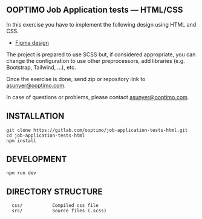 OOPTIMO Job Application tests — HTML/CSS
------------

In this exercise you have to implement the following design using HTML and CSS.

- [Figma design](https://www.figma.com/file/ebulzNn90zno6oiKBqtKMP/Web-developer-%E2%80%94-HTML%2FCSS-Test?type=design&node-id=0%3A1&mode=dev)

The project is prepared to use SCSS but, if considered appropriate, you can change the configuration to use other preprocessors, add libraries (e.g. Bootstrap, Tailwind, ...), etc.

Once the exercise is done, send zip or repository link to [asunyer@ooptimo.com](mailto:asunyer@ooptimo.com).

In case of questions or problems, please contact [asunyer@ooptimo.com](mailto:asunyer@ooptimo.com).


INSTALLATION
------------

```shell
git clone https://gitlab.com/ooptimo/job-application-tests-html.git
cd job-application-tests-html
npm install
```

DEVELOPMENT
------------
```shell
npm run dev
```

DIRECTORY STRUCTURE
-------------------

      css/           Compiled css file
      src/           Source files (.scss)
